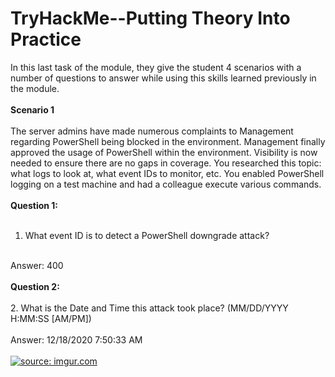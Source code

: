 # TryHackMe--Putting Theory Into Practice

In this last task of the module, they give the student 4 scenarios with a number of questions to answer while using this skills learned previously in the module.<br>
<br>
<b>Scenario 1</b><br>
<br>The server admins have made numerous complaints to Management regarding PowerShell being blocked in the environment. Management finally approved the usage of PowerShell within the environment. Visibility is now needed to ensure there are no gaps in coverage. You researched this topic: what logs to look at, what event IDs to monitor, etc. You enabled PowerShell logging on a test machine and had a colleague execute various commands. <br>
<br>
<b>Question 1:</b><br>
<br>
1. What event ID is to detect a PowerShell downgrade attack?<br>
<br>
Answer: 400<br>
<br>
<b>Question 2:</b><br>
<br>
2. What is the Date and Time this attack took place? (MM/DD/YYYY H:MM:SS [AM/PM])<br>
<br>
Answer: 12/18/2020 7:50:33 AM<br>
<br>
<a href="https://imgur.com/lHg82nc"><img src="https://i.imgur.com/lHg82nc.jpg" title="source: imgur.com" /></a>
